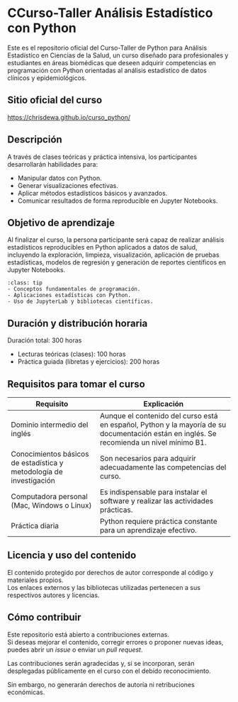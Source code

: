 # CCurso-Taller Análisis Estadístico con Python

Este es el repositorio oficial del Curso-Taller de Python para Análisis Estadístico en Ciencias de la Salud, un curso diseñado para profesionales y estudiantes en áreas biomédicas que deseen adquirir competencias en programación con Python orientadas al análisis estadístico de datos clínicos y epidemiológicos.

## Sitio oficial del curso

https://chrisdewa.github.io/curso_python/

## Descripción

A través de clases teóricas y práctica intensiva, los participantes desarrollarán habilidades para:

- Manipular datos con Python.
- Generar visualizaciones efectivas.
- Aplicar métodos estadísticos básicos y avanzados.
- Comunicar resultados de forma reproducible en Jupyter Notebooks.

## Objetivo de aprendizaje

Al finalizar el curso, la persona participante será capaz de realizar análisis estadísticos reproducibles en Python aplicados a datos de salud, incluyendo la exploración, limpieza, visualización, aplicación de pruebas estadísticas, modelos de regresión y generación de reportes científicos en Jupyter Notebooks.

```{admonition} ¿Qué aprenderás?
:class: tip
- Conceptos fundamentales de programación.
- Aplicaciones estadísticas con Python.
- Uso de JupyterLab y bibliotecas científicas.
```

## Duración y distribución horaria

Duración total: 300 horas  
- Lecturas teóricas (clases): 100 horas  
- Práctica guiada (libretas y ejercicios): 200 horas

## Requisitos para tomar el curso

| Requisito | Explicación |
|-----------|------------|
| Dominio intermedio del inglés | Aunque el contenido del curso está en español, Python y la mayoría de su documentación están en inglés. Se recomienda un nivel mínimo B1. |
| Conocimientos básicos de estadística y metodología de investigación | Son necesarios para adquirir adecuadamente las competencias del curso. |
| Computadora personal (Mac, Windows o Linux) | Es indispensable para instalar el software y realizar las actividades prácticas. |
| Práctica diaria | Python requiere práctica constante para un aprendizaje efectivo. |

## Licencia y uso del contenido

El contenido protegido por derechos de autor corresponde al código y materiales propios.  
Los enlaces externos y las bibliotecas utilizadas pertenecen a sus respectivos autores y licencias.

## Cómo contribuir

Este repositorio está abierto a contribuciones externas.  
Si deseas mejorar el contenido, corregir errores o proponer nuevas ideas, puedes abrir un *issue* o enviar un *pull request*.  

Las contribuciones serán agradecidas y, si se incorporan, serán desplegadas públicamente en el curso con el debido reconocimiento.  

Sin embargo, no generarán derechos de autoría ni retribuciones económicas.
